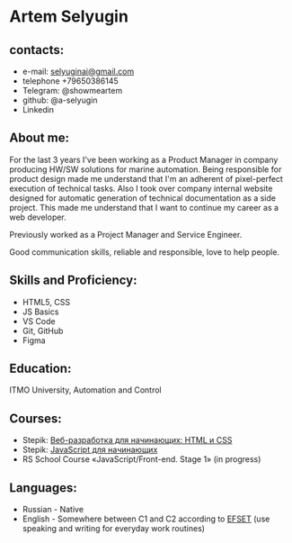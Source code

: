 # Artem Selyugin
## contacts:
* e-mail: selyuginai@gmail.com
* telephone +79650386145
* Telegram: @showmeartem
* github: @a-selyugin
* Linkedin

## About me:
For the last 3 years I've been working as a Product Manager in company producing HW/SW solutions for marine automation. Being responsible for product design made me understand that I'm an adherent of pixel-perfect execution of technical tasks. Also I took over company internal website designed for automatic generation of technical documentation as a side project. This made me understand that I want to continue my career as a web developer.

Previously worked as a Project Manager and Service Engineer. 

Good communication skills, reliable and responsible, love to help people. 

## Skills and Proficiency:
* HTML5, CSS
* JS Basics
* VS Code
* Git, GitHub
* Figma

## Education:
ITMO University, Automation and Control

## Courses:
* Stepik: [Веб-разработка для начинающих: HTML и CSS](https://stepik.org/cert/1307674)
* Stepik: [JavaScript для начинающих](https://stepik.org/cert/1333440) 
* RS School Course «JavaScript/Front-end. Stage 1» (in progress)

## Languages: 
* Russian - Native
* English - Somewhere between C1 and C2 according to [EFSET](https://www.efset.org/quick-check/) (use speaking and writing for everyday work routines)
